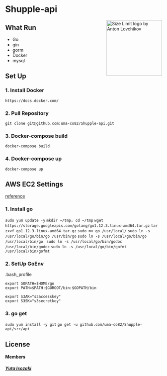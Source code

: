 # Shupple-api

<img src="https://images.unsplash.com/photo-1541278107931-e006523892df?ixlib=rb-1.2.1&ixid=eyJhcHBfaWQiOjEyMDd9&auto=format&fit=crop&w=2851&q=80" align="right"
     title="Size Limit logo by Anton Lovchikov" width="" height="178">


## What Run

* Go
* gin
* gorm
* Docker
* mysql

## Set Up

### 1. Install Docker
`https://docs.docker.com/`

### 2. Pull Repository
`git clone git@github.com:uma-co82/Shupple-api.git`

### 3. Docker-compose build
`docker-compose build`

### 4. Docker-compose up
`docker-compose up`

## AWS EC2 Settings
[reference](http://kitakitabauer.hatenablog.com/entry/2017/10/17/215316)

### 1. Install go

`sudo yum update -y`
`mkdir ~/tmp; cd ~/tmp`
`wget https://storage.googleapis.com/golang/go1.12.3.linux-amd64.tar.gz`
`tar zxvf go1.12.3.linux-amd64.tar.gz`
`sudo mv go /usr/local/`
`sudo ln -s /usr/local/go/bin/go /usr/bin/go`
`sudo ln -s /usr/local/go/bin/go /usr/local/bin/go `
`sudo ln -s /usr/local/go/bin/godoc /usr/local/bin/godoc`
`sudo ln -s /usr/local/go/bin/gofmt /usr/local/bin/gofmt`

### 2. SetUp GoEnv

.bash_profile
```
export GOPATH=$HOME/go
export PATH=$PATH:$GOROOT/bin:$GOPATH/bin
```
```
export S3AK="s3accesskey"
export S3SK="s3secretkey"
```

### 3. go get

`sudo yum install -y git`
`go get -u github.com/uma-co82/Shupple-api/src/api`

## License

#### Members

 ##### [Yuta Isozaki](https://github.com/uma-co82)
